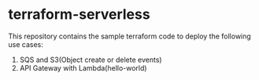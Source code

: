 # terraform-serverless

This repository contains the sample terraform code to deploy the following use cases:

1) SQS and S3(Object create or delete events)
2) API Gateway with Lambda(hello-world)
